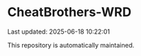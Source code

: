 # CheatBrothers-WRD

Last updated: 2025-06-18 10:22:01

This repository is automatically maintained.
